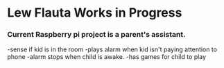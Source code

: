 # Lew Flauta Works in Progress
### Current Raspberry pi project is a parent's assistant.
-sense if kid is in the room
-plays alarm when kid isn't paying attention to phone
-alarm stops when child is awake.
-has games for child to play
